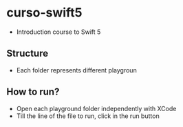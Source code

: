 # curso-swift5
* Introduction course to Swift 5

## Structure
* Each folder represents different playgroun

## How to run?
* Open each playground folder independently with XCode
* Till the line of the file to run, click in the run button
